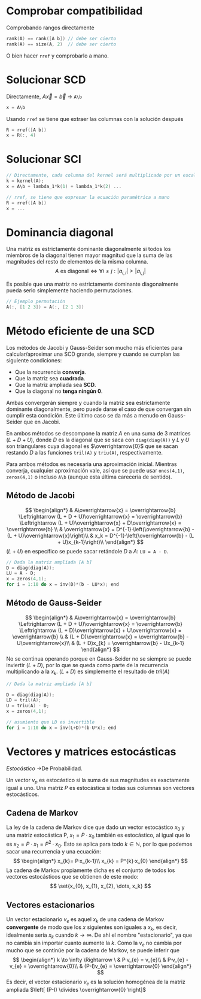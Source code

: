 
# Comprobar compatibilidad

Comprobando rangos directamente
```c
rank(A) == rank([A b]) // debe ser cierto
rank(A) == size(A, 2)  // debe ser cierto
```

O bien hacer `rref` y comprobarlo a mano.
# Solucionar SCD

Directamente, $A\overrightarrow{x} = \overrightarrow{b}$   →  `A\b`
```c
x = A\b
```

Usando `rref` se tiene que extraer las columnas con la solución después
```c
R = rref([A b])
x = R(:, 4)
```

# Solucionar SCI

```c
// Directamente, cada columna del kernel será multiplicado por un escalar diferente (o igual). A\b saca la solución particular, y Kernel(A) es la homogénea (b = (0, 0, ..., 0))
k = kernel(A);
x = A\b + lambda_1*k(1) + lambda_1*k(2) ...

// rref, se tiene que expresar la ecuación paramétrica a mano
R = rref([A b])
x = ...
```

# Dominancia diagonal

Una matriz es estrictamente dominante diagonalmente si todos los miembros de la diagonal tienen mayor magnitud que la suma de las magnitudes del resto de elementos de la misma columna.
$$
A\text{ es diagonal} \Leftrightarrow \forall{i \neq j} : |a_{i,i}| > |a_{i,j}|
$$

Es posible que una matriz no estrictamente dominante diagonalmente pueda serlo simplemente haciendo permutaciones.

```c
// Ejemplo permutación
A(:, [1 2 3]) = A(:, [2 1 3])
```

# Método eficiente de una SCD

Los métodos de Jacobi y Gauss-Seider son mucho más eficientes para calcular/aproximar una SCD grande, siempre y cuando se cumplan las siguiente condiciones:

- Que la recurrencia **converja**.
- Que la matriz sea **cuadrada**.
- Que la matriz ampliada sea **SCD**.
- Que la diagonal no **tenga ningún 0**.

Ambas convergerán siempre y cuando la matriz sea estrictamente dominante diagonalmente, pero puede darse el caso de que convergan sin cumplir esta condición. Este último caso se da más a menudo en Gauss-Seider que en Jacobi.

En ambos métodos se descompone la matriz $A$ en una suma de 3 matrices $(L + D + U)$, donde $D$ es la diagonal que se saca con `diag(diag(A))` y $L$ y $U$ son triangulares cuya diagonal es $\overrightarrow{0}$ que se sacan restando $D$ a las funciones `tril(A)` y `triu(A)`, respectivamente.

Para ambos métodos es necesaria una aproximación inicial. Mientras converja, cualquier aproximación vale, así que se puede usar `ones(4,1)`, `zeros(4,1)` o incluso `A\b` (aunque esta última carecería de sentido).

## Método de Jacobi

$$
\begin{align*}
& A\overrightarrow{x} = \overrightarrow{b} \Leftrightarrow (L + D + U)\overrightarrow{x} = \overrightarrow{b} \Leftrightarrow (L + U)\overrightarrow{x} + D\overrightarrow{x} = \overrightarrow{b} \\ & \overrightarrow{x} = D^{-1}·\left(\overrightarrow{b} - (L + U)\overrightarrow{x}\right)\\
& x_k = D^{-1}·\left(\overrightarrow{b} - (L + U)x_{k-1}\right)\\
\end{align*}
$$
$(L + U)$ en específico se puede sacar retándole $D$ a $A$:  `LU = A - D`.

```c
// Dada la matriz ampliada [A b]
D = diag(diag(A));
LU = A - D;
x = zeros(4,1);
for i = 1:10 do x = inv(D)*(b - LU*x); end
```

## Método de Gauss-Seider

$$
\begin{align*}
& A\overrightarrow{x} = \overrightarrow{b} \Leftrightarrow (L + D + U)\overrightarrow{x} = \overrightarrow{b} \Leftrightarrow (L + D)\overrightarrow{x} + U\overrightarrow{x} = \overrightarrow{b} \\
& (L + D)\overrightarrow{x} = \overrightarrow{b} - U\overrightarrow{x}\\
& (L + D)x_{k} = \overrightarrow{b} - Ux_{k-1}
\end{align*}
$$
No se continua operando porque en Gauss-Seider no se siempre se puede inviertir $(L+D)$, por lo que se queda como parte de la recurrencia multiplicando a la $x_{k}$. $(L+D)$ es simplemente el resultado de $tril(A)$

```c
// Dada la matriz ampliada [A b]

D = diag(diag(A));
LD = tril(A);
U = triu(A) - D;
x = zeros(4,1);

// asumiento que LD es invertible
for i = 1:10 do x = inv(L+D)*(b-U*x); end

```

# Vectores y matrices estocásticas

*Estocástico* →De Probabilidad.

Un vector $v_{p}$ es estocástico si la suma de sus magnitudes es exactamente igual a uno. Una matriz $P$ es estocástica si todas sus columnas son vectores estocásticos.

## Cadena de Markov

La ley de la cadena de Markov dice que dado un vector estocástico $x_{0}$ y una matriz estocástica P, $x_{1} = P·x_{0}$ también es estocástico, al igual que lo es $x_{2} = P·x_{1} = P^{2} · x_{0}$. Esto se aplica para todo $k\in \mathbb{N}$, por lo que podemos sacar una recurrencia y una ecuación:
$$
\begin{align*}
x_{k}= P·x_{k-1}\\
x_{k} = P^{k}·x_{0}
\end{align*}
$$
La cadena de Markov propiamente dicha es el conjunto de todos los vectores estocásticos que se obtienen de este modo:
$$
\set{x_{0}, x_{1}, x_{2}, \dots, x_k}
$$
## Vectores estacionarios

Un vector estacionario $v_{e}$ es aquel $x_{k}$ de una cadena de Markov **convergente** de modo que los $x$ siguientes son iguales a $x_{k}$, es decir, idealmente sería $x_{k}$ cuando $k \to \infty$. De ahí el nombre "estacionario", ya que no cambia sin importar cuanto aumente la $k$. Como la $v_{e}$ no cambia por mucho que se continúe por la cadena de Markov, se puede inferir que
$$
\begin{align*}
k \to \infty \Rightarrow \ & P·v_{e} = v_{e}\\
& P·v_{e} - v_{e} = \overrightarrow{0}\\
& (P-I)v_{e} = \overrightarrow{0}
\end{align*}
$$
Es decir, el vector estacionario $v_{e}$ es la solución homogénea de la matriz ampliada $\left[ (P-I) \divides \overrightarrow{0} \right]$